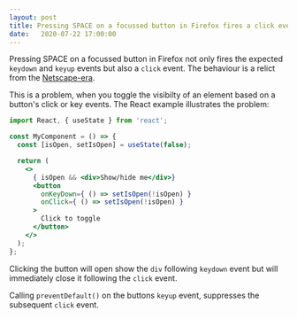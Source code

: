 ```yaml
---
layout: post
title: Pressing SPACE on a focussed button in Firefox fires a click event
date:   2020-07-22 17:00:00
---
```


Pressing SPACE on a focussed button in Firefox not only fires the expected `keydown` and `keyup` events but also a `click` event. The behaviour is a relict from the [Netscape-era](https://bugzilla.mozilla.org/show_bug.cgi?id=1487102#c4).

This is a problem, when you toggle the visibilty of an element based on a button's click or key events. The React example illustrates the problem:

```jsx
import React, { useState } from 'react';

const MyComponent = () => {
  const [isOpen, setIsOpen] = useState(false);

  return (
    <>
      { isOpen && <div>Show/hide me</div>}
      <button
        onKeyDown={ () => setIsOpen(!isOpen) }
        onClick={ () => setIsOpen(!isOpen) }
      >
        Click to toggle
      </button>
    </>
  );
};
```
Clicking the button will open show the `div` following `keydown` event but will immediately close it following the `click` event.

Calling `preventDefault()` on the buttons `keyup` event, suppresses the subsequent `click` event.
